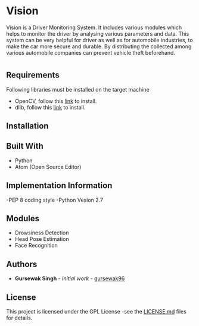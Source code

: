# Vision
Vision is a Driver Monitoring System. It includes various modules which helps to monitor the driver by analysing various parameters and data. This system can be very helpful for driver as well as for automobile industries, to make the car more secure and durable. By distributing the collected among various automobile companies can prevent vehicle theft beforehand.
#
## Requirements
Following libraries must be installed on the target machine
- OpenCV, follow this [link](https://pypi.org/project/dlib/) to install.
- dlib, follow this [link](https://pypi.org/project/dlib/) to install.
## Installation
## Built With
- Python
- Atom (Open Source Editor)
## Implementation Information
-PEP 8 coding style
-Python Vesion 2.7
## Modules
- Drowsiness Detection
- Head Pose Estimation
- Face Recognition
## Authors
* **Gursewak Singh** - *Initial work* - [gursewak96](https://github.com/gursewak96)
## License
This project is licensed under the GPL License -see the [LICENSE.md](https://github.com/gursewak96/Vision/blob/master/LICENSE.md) files for details.

